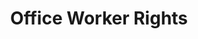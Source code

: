 ---
title: Office Worker Rights
val: officeworker
layout: profiles
name: Office Worker

priority-rights:
  - { text: "I am a woman being paid less than a man for the same work in the same workplace.", id: "equal-pay" }
  - { text: "I feel like I am not getting the leave I am entitled to.", id: "fmla-violation" }
  - { text: "I experienced harassment based on my sex.", id: "sex-harassment-violation" }

wage-rights:
  - { text: "I’m not being paid $7.25 or more for my work.", id: "min-wage-violation" }
  - { text: "Records are not being kept of my hours worked or payment.", id: "recordkeeping-violation" }
  - { text: "I didn't get paid for work I performed.", id: "hours-worked-violation" }

equality-rights:
  - { text: "I was discriminated against and my employer does business with the federal government.", id: "ofccp-violation" }
  - { text: "I was discriminated against based on my race.", id: "race-discrimination-violation" }
  - { text: "I was discriminated against based on my age.", id: "age-discrimination-violation" }

safety-rights:
  - { text: "I am being kept from requesting an OSHA inspection, and speak to the inspector.", id: "inspector-safety-violation" }
  - { text: "My employer blames me for getting hurt doing my job.", id: "injuryemployerblame" }
  - { text: "I’m afraid I’ll be fired for reporting a problem in my workplace.", id: "whistleblower-retaliation" }

organizing-rights:
  - { text: "I am being prevented from engaging with others to improve my working conditions.", id: "union-engagement-violation" }
  - { text: "I sent an email to my co-workers during break time about seeking a raise and my employer suspended me for unauthorized use of its computer system.", id: "union-compuse" }
  - { text: "I was fired for chatting about my supervisor with other coworkers on Facebook.", id: "union-compuse2" }

---